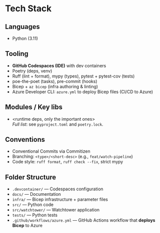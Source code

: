 # Tech Stack

## Languages
- Python (3.11)

## Tooling
- **GitHub Codespaces (IDE)** with dev containers
- Poetry (deps, venv)
- Ruff (lint + format), mypy (types), pytest + pytest-cov (tests)
- poe-the-poet (tasks), pre-commit (hooks)
- Bicep + `az bicep` (infra authoring & linting)
- Azure Developer CLI: `azure.yml` to deploy Bicep files (CI/CD to Azure)

## Modules / Key libs
- <runtime deps, only the important ones>  
  _Full list_: see `pyproject.toml` and `poetry.lock`.

## Conventions
- Conventional Commits via Commitizen
- Branching: `<type>/<short-desc>` (e.g., `feat/watch-pipeline`)
- Code style: `ruff format`, `ruff check --fix`, strict mypy

## Folder Structure
- `.devcontainer/` — Codespaces configuration
- `docs/` — Documentation
- `infra/` — Bicep infrastructure + parameter files
- `src/` — Python code
- `src/watchtower/` — Watchtower application
- `tests/` — Python tests
- `.github/workflows/azure.yml` — GitHub Actions workflow that **deploys Bicep** to Azure

